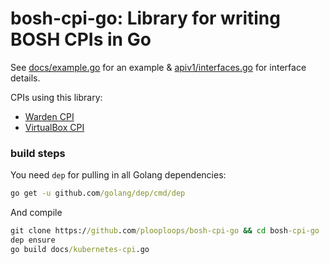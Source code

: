 # bosh-cpi-go: Library for writing BOSH CPIs in Go

See [docs/example.go](docs/example.go) for an example & [apiv1/interfaces.go](apiv1/interfaces.go) for interface details.

CPIs using this library:

- [Warden CPI](https://github.com/cppforlife/bosh-warden-cpi-release)
- [VirtualBox CPI](https://github.com/cppforlife/bosh-virtualbox-cpi-release)


### build steps

You need `dep` for pulling in all Golang dependencies:

```cmd
go get -u github.com/golang/dep/cmd/dep
```

And compile

```cmd
git clone https://github.com/plooploops/bosh-cpi-go && cd bosh-cpi-go
dep ensure
go build docs/kubernetes-cpi.go
```

